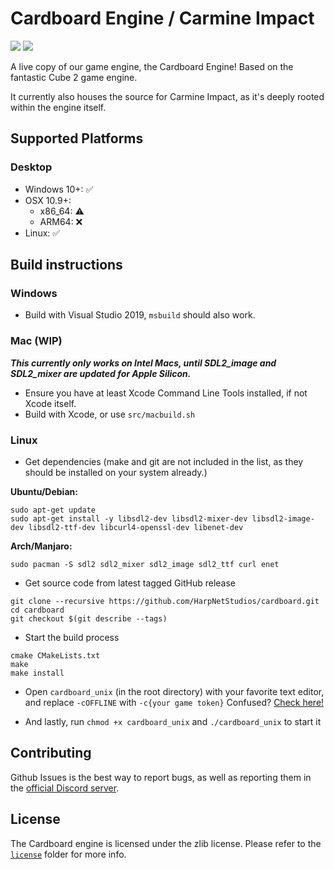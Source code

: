 # Cardboard Engine / Carmine Impact

[![](https://img.shields.io/static/v1?label=Steam&message=wishlist&logo=steam&labelColor=000000&color=ff2400)](https://store.steampowered.com/app/1359640/Carmine_Impact/) [![](https://img.shields.io/static/v1?label=itch.io&message=download&logo=itchdotio&labelColor=fa5c5c&color=ff2400&logoColor=FFFFFF)](https://harpnetstudios.itch.io/carmine-impact)

A live copy of our game engine, the Cardboard Engine!
Based on the fantastic Cube 2 game engine.

It currently also houses the source for Carmine Impact,
as it's deeply rooted within the engine itself.

## Supported Platforms
### Desktop
- Windows 10+: ✅
- OSX 10.9+:
	- x86_64: ⚠️
	- ARM64: ❌
- Linux: ✅

## Build instructions
### Windows
- Build with Visual Studio 2019, `msbuild` should also work.

### Mac (WIP)

***This currently only works on Intel Macs, until SDL2_image and SDL2_mixer are updated for Apple Silicon.***
- Ensure you have at least Xcode Command Line Tools installed, if not Xcode itself.
- Build with Xcode, or use `src/macbuild.sh`

### Linux
- Get dependencies (make and git are not included in the list, as they should be installed on your system already.)

**Ubuntu/Debian:**
```
sudo apt-get update
sudo apt-get install -y libsdl2-dev libsdl2-mixer-dev libsdl2-image-dev libsdl2-ttf-dev libcurl4-openssl-dev libenet-dev
```

**Arch/Manjaro:**
```
sudo pacman -S sdl2 sdl2_mixer sdl2_image sdl2_ttf curl enet
```

- Get source code from latest tagged GitHub release
```
git clone --recursive https://github.com/HarpNetStudios/cardboard.git
cd cardboard
git checkout $(git describe --tags)
```

- Start the build process
```
cmake CMakeLists.txt
make
make install
```

- Open `cardboard_unix` (in the root directory) with your favorite text editor, and replace `-cOFFLINE` with `-c{your game token}`
Confused? [Check here!](https://harpnetstudios.com/my/account/gametokens)

- And lastly, run `chmod +x cardboard_unix` and `./cardboard_unix` to start it

## Contributing
Github Issues is the best way to report bugs,
as well as reporting them in the [official Discord server](https://discord.gg/zsUak4D).

## License
The Cardboard engine is licensed under the zlib license.
Please refer to the [`license`](https://github.com/HarpNetStudios/cardboard/tree/master/license) folder for more info.
